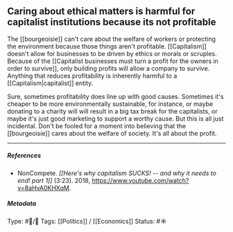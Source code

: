 ## Caring about ethical matters is harmful for capitalist institutions because its not profitable  # 

The [[bourgeoisie]] can't care about the welfare of workers or protecting the environment because those things aren't profitable. [[Capitalism]] doesn't allow for businesses to be driven by ethics or morals or scruples. Because of the [[Capitalist businesses must turn a profit for the owners in order to survive]], only building profits will allow a company to survive. Anything that reduces profitability is inherently harmful to a [[Capitalism|capitalist]] entity.

Sure, sometimes profitability does line up with good causes. Sometimes it's cheaper to be more environmentally sustainable, for instance, or maybe donating to a charity will will result in a big tax break for the capitalists, or maybe it's just good marketing to support a worthy cause. But this is all just incidental. Don't be fooled for a moment into believing that the [[bourgeoisie]] cares about the welfare of society. It's all about the profit.

___

##### References

- NonCompete. _[[Here's why capitalism SUCKS! -- and why it needs to end! part 1]]_ (3:23). 2018, https://www.youtube.com/watch?v=8aHvA0KHXqM.

##### Metadata

Type:  #🔵/🔵 
Tags: [[Politics]] / [[Economics]] 
Status: #☀️ 